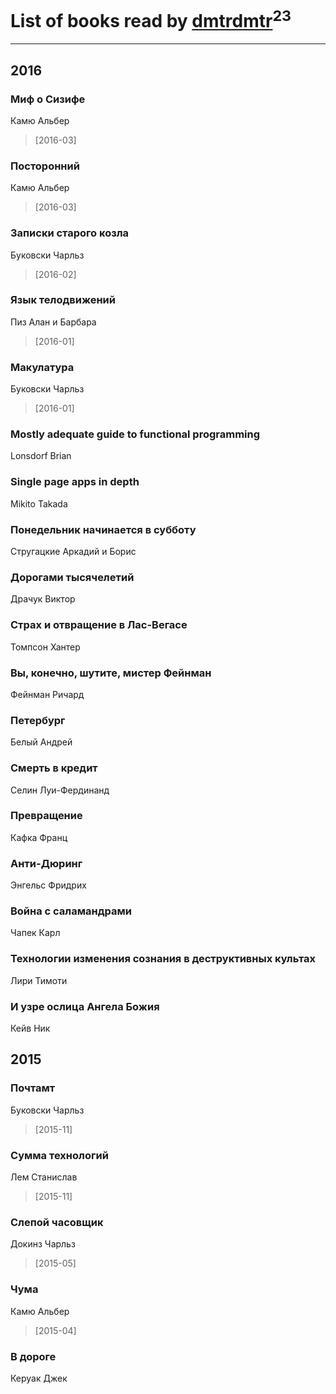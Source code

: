 # List of books read by [dmtrdmtr](http://vk.com/id12462836)<sup>23</sup>
---

## 2016

### Миф о Сизифе
Камю Альбер
> [2016-03] 


### Посторонний
Камю Альбер
> [2016-03] 


### Записки старого козла
Буковски Чарльз
> [2016-02] 


### Язык телодвижений
Пиз Алан и Барбара
> [2016-01] 


### Макулатура
Буковски Чарльз
> [2016-01] 


### Mostly adequate guide to functional programming
Lonsdorf Brian


### Single page apps in depth
Mikito Takada


### Понедельник начинается в субботу
Стругацкие Аркадий и Борис


### Дорогами тысячелетий
Драчук Виктор


### Страх и отвращение в Лас-Вегасе
Томпсон Хантер


### Вы, конечно, шутите, мистер Фейнман
Фейнман Ричард


### Петербург
Белый Андрей


### Смерть в кредит
Селин Луи-Фердинанд


### Превращение
Кафка Франц


### Анти-Дюринг
Энгельс Фридрих


### Война с саламандрами
Чапек Карл


### Технологии изменения сознания в деструктивных культах
Лири Тимоти


### И узре ослица Ангела Божия
Кейв Ник



## 2015

### Почтамт
Буковски Чарльз
> [2015-11] 


### Сумма технологий
Лем Станислав
> [2015-11] 


### Слепой часовщик
Докинз Чарльз
> [2015-05] 


### Чума
Камю Альбер
> [2015-04] 


### В дороге
Керуак Джек



